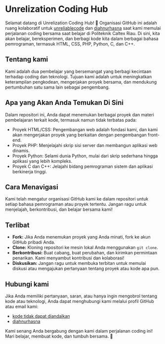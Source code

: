 # Unrelization Coding Hub

Selamat datang di Unrelization Coding Hub! 🚀 Organisasi GitHub ini adalah ruang kolaboratif untuk [unreliablecode](https://github.com/unreliablecode) dan [diahnurhasna](https://github.com/diahnurhasna)
 saat kami memulai perjalanan coding bersama saat belajar di Politeknik Caltex Riau. Di sini, kita akan belajar, bereksperimen, dan berbagi kode kita dalam berbagai bahasa pemrograman, termasuk HTML, CSS, PHP, Python, C, dan C++.

## Tentang kami
Kami adalah dua pembelajar yang bersemangat yang berbagi kecintaan terhadap coding dan teknologi. Tujuan kami adalah untuk meningkatkan keterampilan pengkodean, mengerjakan proyek bersama, dan mendukung pertumbuhan satu sama lain sebagai pengembang.

## Apa yang Akan Anda Temukan Di Sini
Dalam repositori ini, Anda dapat menemukan berbagai proyek dan materi pembelajaran terkait kode, termasuk namun tidak terbatas pada:

- Proyek HTML/CSS: Pengembangan web adalah fondasi kami, dan kami akan mengerjakan proyek yang berkaitan dengan pengembangan front-end.
- Proyek PHP: Menjelajahi skrip sisi server dan membangun aplikasi web dinamis.
- Proyek Python: Selami dunia Python, mulai dari skrip sederhana hingga aplikasi yang lebih kompleks.
- Proyek C dan C++: Jelajahi bidang pemrograman sistem dan aplikasi berkinerja tinggi.

## Cara Menavigasi
Kami telah mengatur organisasi GitHub kami ke dalam repositori untuk setiap bahasa pemrograman atau proyek tertentu. Jangan ragu untuk menjelajah, berkontribusi, dan belajar bersama kami!

## Terlibat
- **Fork:** Jika Anda menemukan proyek yang Anda minati, fork ke akun GitHub pribadi Anda.
- **Clone:** Kloning repositori ke mesin lokal Anda menggunakan `git clone`.
- **Berkontribusi:** Buat cabang, buat perubahan, dan kirimkan permintaan penarikan. Kami menyambut kontribusi dan kolaborasi!
- **Diskusikan:** Jangan ragu untuk membuka terbitan untuk memulai diskusi atau mengajukan pertanyaan tentang proyek atau kode apa pun.

## Hubungi kami
Jika Anda memiliki pertanyaan, saran, atau hanya ingin mengobrol tentang kode atau teknologi, Anda dapat menghubungi kami melalui profil GitHub atau email kami:

- [kode tidak dapat diandalkan](https://github.com/unreliablecode)
- [diahnurhasna](https://github.com/diahnurhasna)

Kami senang Anda bergabung dengan kami dalam perjalanan coding ini! Mari belajar, membuat kode, dan tumbuh bersama. 🌟
